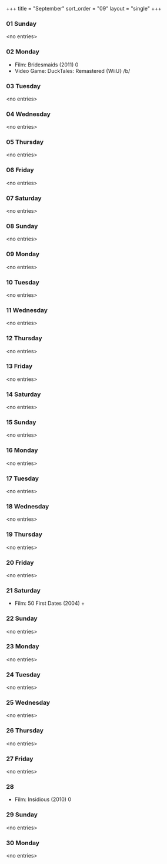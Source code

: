 +++
title = "September"
sort_order = "09"
layout = "single"
+++

### 01 Sunday


\<no entries\>



### 02 Monday


* Film: Bridesmaids (2011) 0
* Video Game: DuckTales: Remastered {WiiU} /b/


### 03 Tuesday


\<no entries\>



### 04 Wednesday


\<no entries\>



### 05 Thursday


\<no entries\>



### 06 Friday


\<no entries\>



### 07 Saturday


\<no entries\>



### 08 Sunday


\<no entries\>



### 09 Monday


\<no entries\>



### 10 Tuesday


\<no entries\>



### 11 Wednesday


\<no entries\>



### 12 Thursday


\<no entries\>



### 13 Friday


\<no entries\>



### 14 Saturday


\<no entries\>



### 15 Sunday


\<no entries\>



### 16 Monday


\<no entries\>



### 17 Tuesday


\<no entries\>



### 18 Wednesday


\<no entries\>



### 19 Thursday


\<no entries\>



### 20 Friday


\<no entries\>



### 21 Saturday


* Film: 50 First Dates (2004) +


### 22 Sunday


\<no entries\>



### 23 Monday


\<no entries\>



### 24 Tuesday


\<no entries\>



### 25 Wednesday


\<no entries\>



### 26 Thursday


\<no entries\>



### 27 Friday


\<no entries\>



### 28


* Film: Insidious (2010) 0


### 29 Sunday


\<no entries\>



### 30 Monday


\<no entries\>


